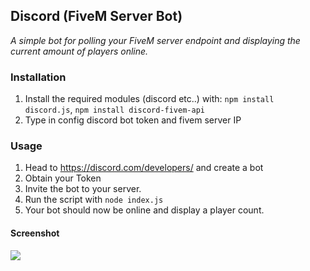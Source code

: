 ## Discord (FiveM Server Bot)
*A simple bot for polling your FiveM server endpoint and displaying the current amount of players online.*

### Installation
1. Install the required modules (discord etc..) with:  `npm install discord.js`, `npm install discord-fivem-api`
2. Type in config discord bot token and fivem server IP

### Usage
1. Head to https://discord.com/developers/ and create a bot
2. Obtain your Token
3. Invite the bot to your server.
4. Run the script with `node index.js`
5. Your bot should now be online and display a player count.

#### Screenshot
![](https://imgur.com/a/RufNBqO)
